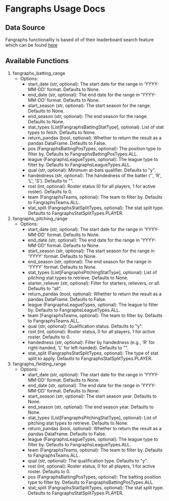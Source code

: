 # Fangraphs Usage Docs

## Data Source

Fangraphs functionality is based of of their leaderboard search feature which can be found [here](https://www.fangraphs.com/leaders/major-league)

## Available Functions

1. fangraphs_batting_range
    - Options:
      - start_date (str, optional): The start date for the range in 'YYYY-MM-DD' format. Defaults to None.
      - end_date (str, optional): The end date for the range in 'YYYY-MM-DD' format. Defaults to None.
      - start_season (str, optional): The start season for the range. Defaults to None.
      - end_season (str, optional): The end season for the range. Defaults to None.
      - stat_types (List[FangraphsBattingStatType], optional): List of stat types to fetch. Defaults to None.
      - return_pandas (bool, optional): Whether to return the result as a pandas DataFrame. Defaults to False.
      - pos (FangraphsBattingPosTypes, optional): The position type to filter by. Defaults to FangraphsBattingPosTypes.ALL.
      - league (FangraphsLeagueTypes, optional): The league type to filter by. Defaults to FangraphsLeagueTypes.ALL.
      - qual (str, optional): Minimum at-bats qualifier. Defaults to "y".
      - handedness (str, optional): The handedness of the batter ('', 'R', 'L', 'S'). Defaults to "".
      - rost (int, optional): Roster status (0 for all players, 1 for active roster). Defaults to 0.
      - team (FangraphsTeams, optional): The team to filter by. Defaults to FangraphsTeams.ALL.
      - stat_split (FangraphsStatSplitTypes, optional): The stat split type. Defaults to FangraphsStatSplitTypes.PLAYER.
2. fangraphs_pitching_range
    - Options:
      - start_date (str, optional): The start date for the range in 'YYYY-MM-DD' format. Defaults to None.
      - end_date (str, optional): The end date for the range in 'YYYY-MM-DD' format. Defaults to None.
      - start_season (str, optional): The start season for the range in 'YYYY' format. Defaults to None.
      - end_season (str, optional): The end season for the range in 'YYYY' format. Defaults to None.
      - stat_types (List[FangraphsPitchingStatType], optional): List of pitching stat types to retrieve. Defaults to None.
      - starter_reliever (str, optional): Filter for starters, relievers, or all. Defaults to "all".
      - return_pandas (bool, optional): Whether to return the result as a pandas DataFrame. Defaults to False.
      - league (FangraphsLeagueTypes, optional): The league to filter by. Defaults to FangraphsLeagueTypes.ALL.
      - team (FangraphsTeams, optional): The team to filter by. Defaults to FangraphsTeams.ALL.
      - qual (str, optional): Qualification status. Defaults to "y".
      - rost (int, optional): Roster status, 0 for all players, 1 for active roster. Defaults to 0.
      - handedness (str, optional): Filter by handedness (e.g., 'R' for right-handed, 'L' for left-handed). Defaults to "".
      - stat_split (FangraphsStatSplitTypes, optional): The type of stat split to apply. Defaults to FangraphsStatSplitTypes.PLAYER.
3. fangraphs_fielding_range
    - Options:
      - start_date (str, optional): The start date for the range in 'YYYY-MM-DD' format. Defaults to None.
      - end_date (str, optional): The end date for the range in 'YYYY-MM-DD' format. Defaults to None.
      - start_season (str, optional): The start season year. Defaults to None.
      - end_season (str, optional): The end season year. Defaults to None.
      - stat_types (List[FangraphsPitchingStatType], optional): List of pitching stat types to retrieve. Defaults to None.
      - return_pandas (bool, optional): Whether to return the result as a pandas DataFrame. Defaults to False.
      - league (FangraphsLeagueTypes, optional): The league type to filter by. Defaults to FangraphsLeagueTypes.ALL.
      - team (FangraphsTeams, optional): The team to filter by. Defaults to FangraphsTeams.ALL.
      - qual (str, optional): The qualification type. Defaults to "y".
      - rost (int, optional): Roster status, 0 for all players, 1 for active roster. Defaults to 0.
      - pos (FangraphsBattingPosTypes, optional): The batting position type to filter by. Defaults to FangraphsBattingPosTypes.ALL.
      - stat_split (FangraphsStatSplitTypes, optional): The stat split type. Defaults to FangraphsStatSplitTypes.PLAYER.
